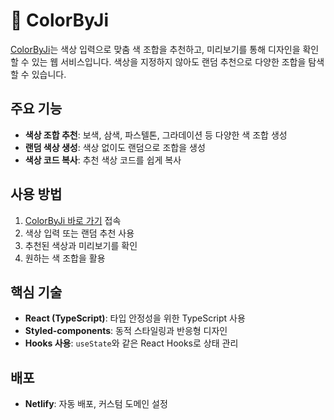 # 🎨 ColorByJi

[ColorByJi](https://colorbyji.netlify.app/)는 색상 입력으로 맞춤 색 조합을 추천하고, 미리보기를 통해 디자인을 확인할 수 있는 웹 서비스입니다. 색상을 지정하지 않아도 랜덤 추천으로 다양한 조합을 탐색할 수 있습니다.

## 주요 기능

- **색상 조합 추천**: 보색, 삼색, 파스텔톤, 그라데이션 등 다양한 색 조합 생성
- **랜덤 색상 생성**: 색상 없이도 랜덤으로 조합을 생성
- **색상 코드 복사**: 추천 색상 코드를 쉽게 복사

## 사용 방법

1. [ColorByJi 바로 가기](https://colorbyji.netlify.app/) 접속
2. 색상 입력 또는 랜덤 추천 사용
3. 추천된 색상과 미리보기를 확인
4. 원하는 색 조합을 활용

## 핵심 기술

- **React (TypeScript)**: 타입 안정성을 위한 TypeScript 사용
- **Styled-components**: 동적 스타일링과 반응형 디자인
- **Hooks 사용**: `useState`와 같은 React Hooks로 상태 관리

## 배포

- **Netlify**: 자동 배포, 커스텀 도메인 설정

